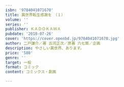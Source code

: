 ```yaml
---
isbn: '9784041071670'
title: 異世界転生感謝を　（１）
volume: ''
series: ''
publisher: ＫＡＤＯＫＡＷＡ
pubdate: '2018-07-26'
cover: 'https://cover.openbd.jp/9784041071670.jpg'
author: 二戸謙介／著 古河正次／原著 六七質／企画
description: やさしい異世界、あります。
price: '580'
genre: ''
target: 一般
format: コミック
content: コミックス・劇画

---
```

